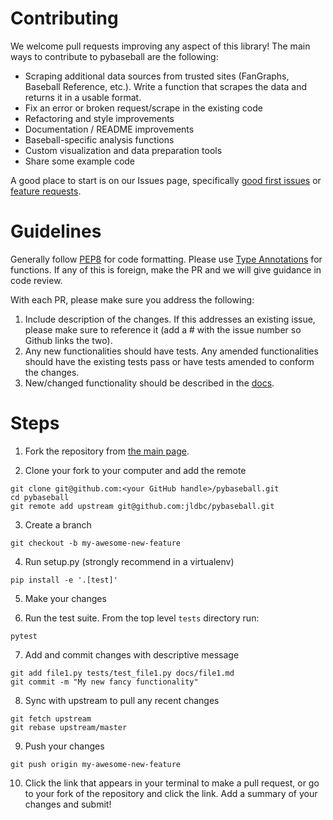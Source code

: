 # Contributing

We welcome pull requests improving any aspect of this library! The main ways to contribute to pybaseball are the following:

* Scraping additional data sources from trusted sites (FanGraphs, Baseball Reference, etc.). Write a function that scrapes the data and returns it in a usable format.
* Fix an error or broken request/scrape in the existing code
* Refactoring and style improvements
* Documentation / README improvements
* Baseball-specific analysis functions
* Custom visualization and data preparation tools
* Share some example code

A good place to start is on our Issues page, specifically [good first issues](https://github.com/jldbc/pybaseball/issues?q=is%3Aissue+is%3Aopen+label%3A%22good+first+issue%22) or [feature requests](https://github.com/jldbc/pybaseball/issues?q=is%3Aissue+is%3Aopen+label%3A%22feature+request%22).

# Guidelines

Generally follow [PEP8](https://peps.python.org/pep-0008/) for code formatting. Please use [Type Annotations](https://docs.python.org/3/library/typing.html) for functions. If any of this is foreign, make the PR and we will give guidance in code review. 

With each PR, please make sure you address the following:

1. Include description of the changes. If this addresses an existing issue, please make sure to reference it (add a # with the issue number so Github links the two).
2. Any new functionalities should have tests. Any amended functionalities should have the existing tests pass or have tests amended to conform the changes.
3. New/changed functionality should be described in the [docs](https://github.com/jldbc/pybaseball/tree/master/docs).


# Steps

1. Fork the repository from [the main page](https://github.com/jldbc/pybaseball).

2. Clone your fork to your computer and add the remote 

```
git clone git@github.com:<your GitHub handle>/pybaseball.git
cd pybaseball
git remote add upstream git@github.com:jldbc/pybaseball.git
```

3. Create a branch

```
git checkout -b my-awesome-new-feature
```

4. Run setup.py (strongly recommend in a virtualenv)

```
pip install -e '.[test]'
```


5. Make your changes

6. Run the test suite. From the top level `tests` directory run:

```
pytest
```


7. Add and commit changes with descriptive message

```
git add file1.py tests/test_file1.py docs/file1.md
git commit -m "My new fancy functionality"
```

8. Sync with upstream to pull any recent changes

```
git fetch upstream
git rebase upstream/master
```

9. Push your changes

```
git push origin my-awesome-new-feature
```

10. Click the link that appears in your terminal to make a pull request, or go to your fork of the repository and click the link. Add a summary of your changes and submit!
